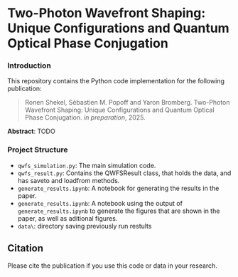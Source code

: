 # Two-Photon Wavefront Shaping: Unique Configurations and Quantum Optical Phase Conjugation

### Introduction

This repository contains the Python code implementation for the following publication:

> Ronen Shekel, Sébastien M. Popoff and Yaron Bromberg. Two-Photon Wavefront Shaping: Unique Configurations and Quantum Optical Phase Conjugation. _in preparation_, 2025. 

**Abstract**: TODO


### Project Structure
- `qwfs_simulation.py`: The main simulation code.
- `qwfs_result.py`: Contains the QWFSResult class, that holds the data, and has saveto and loadfrom methods.
- `generate_results.ipynb`: A notebook for generating the results in the paper.
- `generate_results.ipynb`: A notebook using the output of `generate_results.ipynb` to generate the figures that are shown in the paper, as well as aditional figures. 
- `data\`: directory saving previously run restults

## Citation
Please cite the publication if you use this code or data in your research.
